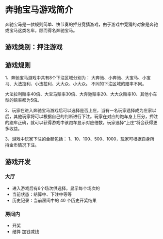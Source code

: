 # 奔驰宝马游戏简介

奔驰宝马是一款规则简单、快节奏的押分竞猜游戏，由于游戏中竞猜的对象是奔驰或宝马这类名车，顾而得名奔驰宝马。

## 游戏类别：押注游戏

## 游戏规则

1、奔驰宝马游戏中共有8个下注区域分别为： 大奔驰、小奔驰、大宝马、小宝马、大法拉利、小法拉利、大大众、小大众。
不同的下注区域的赔率不同。

大法拉利赔率40倍、大宝马赔率30倍、大奔驰赔率20、大大众赔率10、其他小车型的赔率都为5倍。

2、玩家在进入奔驰宝马游戏后可以选择是否上庄，当有一名玩家选择成为庄家以后，其他玩家将可以根据自己的判断进行下注。玩家在对应的跑车身上压分，押注的跑车正确，就可以获得游戏中该跑车显示对应倍数。玩家选择“上庄”将会获得更多收益。

3、游戏中玩家下注的金额包括： 1、10、100、500、1000，玩家可根据自身所持金币情况下注。

## 游戏开发
### 大厅

- 进入游戏后有6个场次供选择，显示每个场次的
- 当前状态：结算中、下注中等等
- 历史记录：当前房间中的 40 个历史开奖结果

### 房间内
- 开奖
- 结算 加钱减钱
